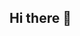 ## Hi there 👋

<!--
**Akash-G3/Akash-G3** is a ✨ _special_ ✨ repository because its `README.md` (this file) appears on your GitHub profile.

Here are some ideas to get you started:

 🔭 I’m currently working on Web Application Projects
 🌱 I’m currently learning React And Full stack development
 📫 How to reach me: You can contact me through email and my linkedIn / Instagram handle
 📚  My favourite thing about myself is , no matter how difficult things are I am willing to put in the work to make it work.

-->
